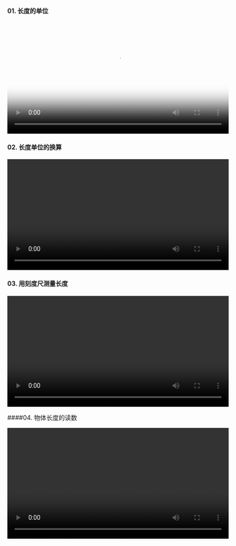 #### 01. 长度的单位

<video preload="auto" width = 100% hight = 100% poster="https://s1.ax1x.com/2023/02/19/pSLIxAO.jpg" src="http://vs.leleketang.com/dat/ms/ph/k/video/20631.mp4" controls></video>

#### 02. 长度单位的换算

<video preload="auto" width = 100% hight = 100% src="http://vs.leleketang.com/dat/ms/ph/k/video/20632.mp4" controls></video>

#### 03. 用刻度尺测量长度

<video preload="auto" width = 100% hight = 100% src="http://vs.leleketang.com/dat/ms/ph/k/video/20631.mp4" controls></video>

####04. 物体长度的读数

<video preload="auto" width = 100% hight = 100% src="http://vs.leleketang.com/dat/ms/ph/k/video/20631.mp4" controls></video>

